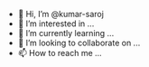 - 👋 Hi, I’m @kumar-saroj
- 👀 I’m interested in ...
- 🌱 I’m currently learning ...
- 💞️ I’m looking to collaborate on ...
- 📫 How to reach me ...

<!---
kumar-saroj/kumar-saroj is a ✨ special ✨ repository because its `README.md` (this file) appears on your GitHub profile.
You can click the Preview link to take a look at your changes.
--->

